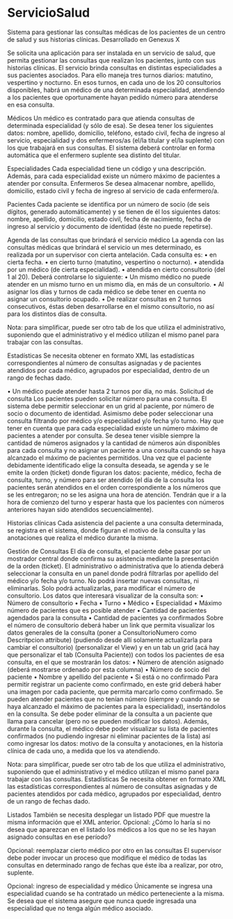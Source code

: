# ServicioSalud
Sistema para gestionar las consultas médicas de los pacientes de un centro de salud y sus historias clínicas. Desarrollado en Genexus X

Se solicita una aplicación para ser instalada en un servicio de salud, que permita
gestionar las consultas que realizan los pacientes, junto con sus historias clínicas.
El servicio brinda consultas en distintas especialidades a sus pacientes asociados.
Para ello maneja tres turnos diarios: matutino, vespertino y nocturno. En esos
turnos, en cada uno de los 20 consultorios disponibles, habrá un médico de una
determinada especialidad, atendiendo a los pacientes que oportunamente hayan
pedido número para atenderse en esa consulta.

Médicos
Un médico es contratado para que atienda consultas de determinada
especialidad (y sólo de esa).
Se desea tener los siguientes datos: nombre, apellido, domicilio, teléfono,
estado civil, fecha de ingreso al servicio, especialidad y dos enfermeros/as
(el/la titular y el/la suplente) con los que trabajará en sus consultas. El sistema
deberá controlar en forma automática que el enfermero suplente sea distinto
del titular.

Especialidades
Cada especialidad tiene un código y una descripción. Además, para cada
especialidad existe un número máximo de pacientes a atender por consulta.
Enfermeros
Se desea almacenar nombre, apellido, domicilio, estado civil y fecha de ingreso
al servicio de cada enfermero/a.

Pacientes
Cada paciente se identifica por un número de socio (de seis dígitos, generado
automáticamente) y se tienen de él los siguientes datos: nombre, apellido,
domicilio, estado civil, fecha de nacimiento, fecha de ingreso al servicio y
documento de identidad (éste no puede repetirse).

Agenda de las consultas que brindará el servicio médico
La agenda con las consultas médicas que brindará el servicio un mes
determinado, es realizada por un supervisor con cierta antelación.
Cada consulta es:
• en cierta fecha.
• en cierto turno (matutino, vespertino o nocturno).
• atendida por un médico (de cierta especialidad).
• atendida en cierto consultorio (del 1 al 20).
Deberá controlarse lo siguiente:
• Un mismo médico no puede atender en un mismo turno en un mismo
día, en más de un consultorio.
• Al asignar los días y turnos de cada médico se debe tener en cuenta no
asignar un consultorio ocupado.
• De realizar consultas en 2 turnos consecutivos, éstas deben
desarrollarse en el mismo consultorio, no así para los distintos días de
consulta.

Nota: para simplificar, puede ser otro tab de los que utiliza el administrativo,
suponiendo que el administrativo y el médico utilizan el mismo panel para trabajar con
las consultas.

Estadísticas
Se necesita obtener en formato XML las estadísticas correspondientes al número de
consultas asignadas y de pacientes atendidos por cada médico, agrupados por
especialidad, dentro de un rango de fechas dado.

• Un médico puede atender hasta 2 turnos por día, no más.
Solicitud de consulta
Los pacientes pueden solicitar número para una consulta. El sistema debe
permitir seleccionar en un grid al paciente, por número de socio o documento
de identidad. Asimismo debe poder seleccionar una consulta filtrando por
médico y/o especialidad y/o fecha y/o turno.
Hay que tener en cuenta que para cada especialidad existe un número
máximo de pacientes a atender por consulta. Se desea tener visible siempre
la cantidad de números asignados y la cantidad de números aún disponibles
para cada consulta y no asignar un paciente a una consulta cuando se haya
alcanzado el máximo de pacientes permitidos.
Una vez que el paciente debidamente identificado elige la consulta deseada,
se agenda y se le emite la orden (ticket) donde figuran los datos: paciente,
médico, fecha de consulta, turno, y número para ser atendido (el día de la
consulta los pacientes serán atendidos en el orden correspondiente a los números que
se les entregaron; no se les asigna una hora de atención. Tendrán que ir a la hora de
comienzo del turno y esperar hasta que los pacientes con números anteriores hayan
sido atendidos secuencialmente).

Historias clínicas
Cada asistencia del paciente a una consulta determinada, se registra en el
sistema, donde figuran el motivo de la consulta y las anotaciones que realiza el
médico durante la misma.

Gestión de Consultas
El día de consulta, el paciente debe pasar por un mostrador central donde
confirma su asistencia mediante la presentación de la orden (ticket).
El administrativo o administrativa que lo atienda deberá seleccionar la
consulta en un panel donde podrá filtrarlas por apellido del médico y/o fecha
y/o turno. No podrá insertar nuevas consultas, ni eliminarlas. Solo podrá
actualizarlas, para modificar el número de consultorio.
Los datos que interesará visualizar de la consulta son:
• Número de consultorio
• Fecha
• Turno
• Médico
• Especialidad
• Máximo número de pacientes que es posible atender
• Cantidad de pacientes agendados para la consulta
• Cantidad de pacientes ya confirmados
Sobre el número de consultorio deberá haber un link que permita visualizar
los datos generales de la consulta (poner a ConsultorioNumero como
Descritpcion attribute)
(pudiendo desde allí solamente actualizarla para cambiar el consultorio)
(personalizar el View)
y en un tab un grid (acá hay que personalizar el tab (Consulta Paciente)) con
todos los pacientes de esa consulta, en el que se mostrarán los datos:
• Número de atención asignado (deberá mostrarse ordenado por esta
columna)
• Número de socio del paciente
• Nombre y apellido del paciente
• Si está o no confirmado
Para permitir registrar un paciente como confirmado, en este grid deberá
haber una imagen por cada paciente, que permita marcarlo como
confirmado.
Se pueden atender pacientes que no tenían número (siempre y cuando no se
haya alcanzado el máximo de pacientes para la especialidad), insertándolos
en la consulta. Se debe poder eliminar de la consulta a un paciente que llama
para cancelar (pero no se pueden modificar los datos).
Además, durante la consulta, el médico debe poder visualizar su lista de
pacientes confirmados (no pudiendo ingresar ni eliminar pacientes de la lista)
así como ingresar los datos: motivo de la consulta y anotaciones, en la
historia clínica de cada uno, a medida que los va atendiendo.

Nota: para simplificar, puede ser otro tab de los que utiliza el administrativo,
suponiendo que el administrativo y el médico utilizan el mismo panel para trabajar con
las consultas.
Estadísticas
Se necesita obtener en formato XML las estadísticas correspondientes al número de
consultas asignadas y de pacientes atendidos por cada médico, agrupados por
especialidad, dentro de un rango de fechas dado.

Listados
También se necesita desplegar un listado PDF que muestre la misma información que
el XML anterior.
Opcional: ¿Cómo lo haría si no desea que aparezcan en el listado los médicos a los que no se
les hayan asignado consultas en ese período?

Opcional: reemplazar cierto médico por otro en las consultas
El supervisor debe poder invocar un proceso que modifique el médico de todas las
consultas en determinado rango de fechas que éste iba a realizar, por otro,
suplente.

Opcional: ingreso de especialidad y médico
Únicamente se ingresa una especialidad cuando se ha contratado un médico
perteneciente a la misma. Se desea que el sistema asegure que nunca quede
ingresada una especialidad que no tenga algún médico asociado.
